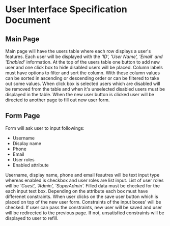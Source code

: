 # User Interface Specification Document
## Main Page
Main page will have the users table where each row displays a user's features. Each user will be displayed with the _'ID', 'User Name', 'Email' and 'Enabled'_ information. At the top of the users table one button to add new user and one click box to hide disabled users will be placed. Column labels must have options to filter and sort the column. With these column values can be sorted in ascending or descending order or can be filtered to take out some values. When click box is selected users which are disabled will be removed from the table and when it's unselected disabled users must be displayed in the table. When the new user button is clicked user will be directed to another page to fill out new user form. 
## Form Page
Form will ask user to input followings:
- Username 
- Display name 
- Phone
- Email 
- User roles 
- Enabled attribute

Username, display name, phone and email feautres will be text input type whereas enabled is checkbox and user roles are list input. List of user roles will be _'Guest', 'Admin', 'SuperAdmin'._ Filled data must be checked for the each input text box. Depending on the attribute each box must have differenet constraints. When user clicks on the save user button which is placed on top of the new user form. Constraints of the input boxes' will be checked. If user can pass the constraints, new user will be saved and user will be redirected to the previous page. If not, unsatisfied constraints will be displayed to user to refill.
